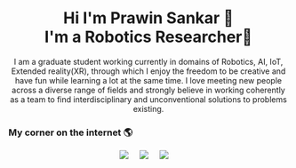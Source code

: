 <!-- # Hi!<img src="https://raw.githubusercontent.com/MartinHeinz/MartinHeinz/master/wave.gif" width="45px">, I'm Prawin Sankar-->
 
<h1 align="center">Hi I'm Prawin Sankar 👋 <br> I'm a Robotics Researcher🤖 </h1>
<!-- <h2 align="center">My corner on the internet: <a href="https://">.com</a> 🌎 </h2>`-->

<p align="center">I am a graduate student working currently in domains of Robotics, AI, IoT, Extended reality(XR), through which I enjoy the freedom to be creative and have fun while learning a lot at the same time. I love meeting new people across a diverse range of fields and strongly believe in working coherently as a team to find interdisciplinary and unconventional solutions to problems existing.
</p>

 <h3>My corner on the internet 🌎</h3>

<p align="center">
<a href="https://twitter.com/prawinsankar_ta"><img src="https://img.shields.io/badge/Twitter-%231DA1F2.svg?&style=flat-square&logo=Twitter&logoColor=white" /></a>&nbsp;&nbsp;&nbsp;&nbsp;
 <a href="https://www.linkedin.com/in/prawin-sankar-ta/"><img src="https://img.shields.io/badge/LinkedIn-%230077B5.svg?&style=flat-square&logo=Linkedin&logoColor=white" /></a>&nbsp;&nbsp;&nbsp;&nbsp;
  <a href="mailto:prawinta.sankar@gmail.com?subject=Came%20from%20Github"><img src="https://img.shields.io/badge/Gmail-%23D14836.svg?&style=flat-square&logo=gmail&logoColor=white" /></a>&nbsp;&nbsp;&nbsp;&nbsp;
</p>
<!--
 <a href="https://twitter.com/prawinsankar_ta"> <img width="25" src="/images/gmail.png" title="Mail"></a><p>mail</p>
 <a href="https://www.linkedin.com/in/prawin-sankarta/"> <img width="25" src="/images/linkedin.png" title="linkedin"></a>
 <a href="https://www.linkedin.com/in/prawin-sankarta/"> <img width="25" src="/images/youtube.png" title="youtube"></a>
 -->
<!-- ## 👨🏻‍💻 Coding Addiction

<div align="center">
<img src="https://github-readme-stats.vercel.app/api?username=davidoort&show_icons=true&hide_border=true" alt="David Alonso's GitHub Stats">
</div>

<!-- Hide langs -->
<!--  [![Top Langs](https://github-readme-stats.vercel.app/api/top-langs/?username=davidoort&hide=javascript,html)](https://github.com/anuraghazra/github-readme-stats)
-->
<!-- [![Top Langs](https://github-readme-stats.vercel.app/api/top-langs/?username=davidoort)](https://github.com/anuraghazra/github-readme-stats) -->

<!--
**davidoort/davidoort** is a ✨ _special_ ✨ repository because its `README.md` (this file) appears on your GitHub profile.

Here are some ideas to get you started:

- 🔭 I’m currently working on ...
- 🌱 I’m currently learning ...
- 👯 I’m looking to collaborate on ...
- 🤔 I’m looking for help with ...
- 💬 Ask me about ...
- 📫 How to reach me: ...
- 😄 Pronouns: ...
- ⚡ Fun fact: ...
-->

 
<!--
**prawin-sankarta/prawin-sankarta** is a ✨ _special_ ✨ repository because its `README.md` (this file) appears on your GitHub profile.

<a href="https://twitter.com/prawinsankar_ta"><img src="https://img.shields.io/badge/twitter-%231DA1F2.svg?&style=flar-square&logo=twitter&logoColor=white" /></a>&nbsp;&nbsp;&nbsp;&nbsp;


# Hi there, I'm Prawin Sankar 👋

Welcome to my GitHub profile! I'm a passionate software developer with a keen interest in [mention your interests here, e.g., web development, data science, machine learning, etc.]. I enjoy building innovative solutions and contributing to open-source projects.

## 🔧 Technologies & Tools

![JavaScript](https://img.shields.io/badge/-JavaScript-333333?style=flat&logo=javascript)
![Python](https://img.shields.io/badge/-Python-333333?style=flat&logo=python)
![HTML5](https://img.shields.io/badge/-HTML5-333333?style=flat&logo=html5)
![CSS3](https://img.shields.io/badge/-CSS3-333333?style=flat&logo=css3)
![React](https://img.shields.io/badge/-React-333333?style=flat&logo=react)
![Node.js](https://img.shields.io/badge/-Node.js-333333?style=flat&logo=node.js)
![Git](https://img.shields.io/badge/-Git-333333?style=flat&logo=git)
![GitHub](https://img.shields.io/badge/-GitHub-333333?style=flat&logo=github)

## 🛠 Projects

Here are a few projects I've worked on:

- [**Project Name 1**](https://github.com/prawinsankar-ta/project1): A brief description of what this project does.
- [**Project Name 2**](https://github.com/prawinsankar-ta/project2): A brief description of what this project does.
- [**Project Name 3**](https://github.com/prawinsankar-ta/project3): A brief description of what this project does.

## 📈 GitHub Stats

![Prawin Sankar's GitHub stats](https://github-readme-stats.vercel.app/api?username=prawinsankar-ta&show_icons=true&theme=radical)

## 📫 How to reach me

- Portfolio: [Your Portfolio URL](https://yourportfolio.com)
- LinkedIn: [Your LinkedIn Profile](https://linkedin.com/in/yourprofile)
- Email: [your.email@example.com](mailto:your.email@example.com)

## ⚡ Fun fact

[Share a fun fact about yourself or something interesting]

Thank you for visiting my profile! Feel free to reach out if you'd like to collaborate on a project or just want to connect.
